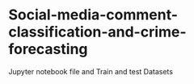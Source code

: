 # Social-media-comment-classification-and-crime-forecasting
Jupyter notebook file and Train and test Datasets

